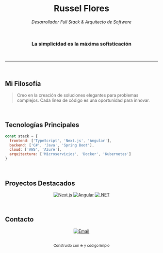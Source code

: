 <div align="center">

# Russel Flores

<p align="center">
  <em>Desarrollador Full Stack & Arquitecto de Software</em>
</p>

<br/>

### La simplicidad es la máxima sofisticación

<br/>

</div>

---

<br/>

## Mi Filosofía

> Creo en la creación de soluciones elegantes para problemas complejos. 
> Cada línea de código es una oportunidad para innovar.

<br/>

## Tecnologías Principales

```javascript
const stack = {
  frontend: ['TypeScript', 'Next.js', 'Angular'],
  backend: ['C#', 'Java', 'Spring Boot'],
  cloud: ['AWS', 'Azure'],
  arquitectura: ['Microservicios', 'Docker', 'Kubernetes']
}
```

<br/>

## Proyectos Destacados

<div align="center">

[![Next.js](https://img.shields.io/badge/-%E2%86%92%20Next.js-000000?style=flat-square&logo=next.js&logoColor=white)](https://github.com/tuuser)
[![Angular](https://img.shields.io/badge/-%E2%86%92%20Angular-DD0031?style=flat-square&logo=angular&logoColor=white)](https://github.com/tuuser)
[![.NET](https://img.shields.io/badge/-%E2%86%92%20.NET-512BD4?style=flat-square&logo=.net&logoColor=white)](https://github.com/tuuser)

</div>

<br/>

## Contacto

<div align="center">

[![Email](https://img.shields.io/badge/Email-%23000000.svg?style=for-the-badge&logo=gmail&logoColor=white)](mailto:russelfloressolano900@gmail.com)

</div>

<br/>

<div align="center">
<sub>Construido con ☕️ y código limpio</sub>
</div>
